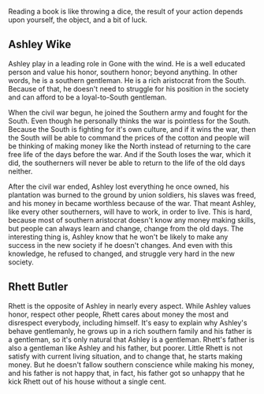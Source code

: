 Reading a book is like throwing a dice, the result of your action depends upon yourself, the object, and a bit of luck.

## Ashley Wike
Ashley play in a leading role in Gone with the wind. He is a well educated person and value his honor, southern honor; beyond anything. In other words, he is a southern gentleman. He is a rich aristocrat from the South. Because of that, he doesn't need to struggle for his position in the society and can afford to be a loyal-to-South gentleman.

When the civil war begun, he joined the Southern army and fought for the South. Even though he personally thinks the war is pointless for the South. Because the South is fighting for it's own culture, and if it wins the war, then the South will be able to command the prices of the cotton and people will be thinking of making money like the North instead of returning to the care free life of the days before the war. And if the South loses the war, which it did, the southerners will never be able to return to the life of the old days neither.

After the civil war ended, Ashley lost everything he once owned, his plantation was burned to the ground by union soldiers, his slaves was freed, and his money in became worthless because of the war. That meant Ashley, like every other southerners, will have to work, in order to live. This is hard, because most of southern aristocrat doesn't know any money making skills, but people can always learn and change, change from the old days. The interesting thing is, Ashley know that he won't be likely to make any success in the new society if he doesn't changes. And even with this knowledge, he refused to changed, and struggle very hard in the new society.

## Rhett Butler

Rhett is the opposite of Ashley in nearly every aspect. While Ashley values honor, respect other people, Rhett cares about money the most and disrespect everybody, including himself. It's easy to explain why Ashley's behave gentlemanly, he grows up in a rich southern family and his father is a gentleman, so it's only natural that Ashley is a gentleman. Rhett's father is also a gentleman like Ashley and his father, but poorer. Little Rhett is not satisfy with current living situation, and to change that, he starts making money. But he doesn't fallow southern conscience while making his money, and his father is not happy that, in fact, his father got so unhappy that he kick Rhett out of his house without a single cent.
